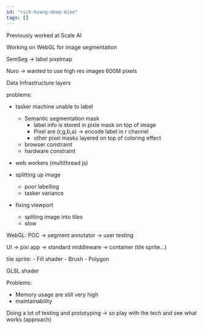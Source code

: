 ```yaml
---
id: "rich-huang-deep-dive"
tags: []
---
```


Previously worked at Scale AI

Working on WebGL for image segmentation

SemSeg -> label pixelmap

Nuro -> wanted to use high res images 600M pixels

Data Infrastructure layers

problems:

- tasker machine unable to label
  - Semantic segmentation mask
    - label info is stored in pixle mask on top of image
    - Pixel are (r,g,b,a) -> encode label in r channel
    - other pixel masks layered on top of coloring effect
  - browser constraint
  - hardware constraint

- web workers (multithread js)

- splitting up image
  - poor labelling
  - tasker variance

- fixing viewport
  - spliting image into tiles
  - slow

WebGL: POC -> segment annotator -> user testing

UI -> pixi app -> standard middleware -> container (tile sprite...)

tile sprite: - Fill shader - Brush - Polygon

GLSL shader

Problems:

- Memory usage are still very high
- maintainability

Doing a lot of testing and prototyping -> so play with the tech and see what
works (approach)

